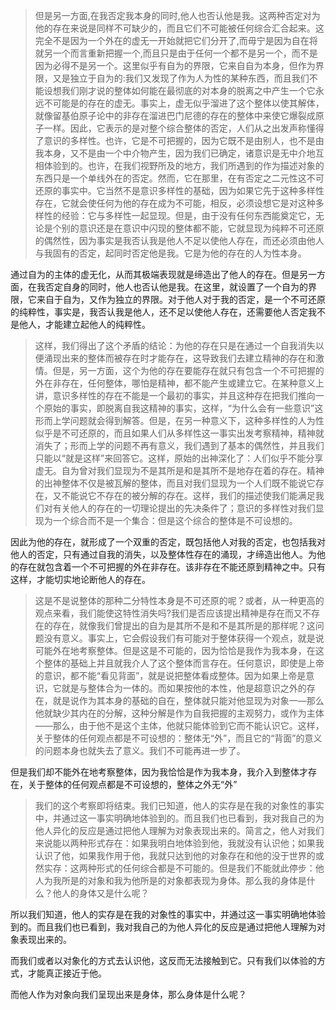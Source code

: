 <blockquote data-pid="aTThF79b">但是另一方面,在我否定我本身的同时,他人也否认他是我。这两种否定对为他的存在来说是同样不可缺少的，而且它们不可能被任何综合汇合起来。这完全不是因为一个外在的虚无一开始就把它们分开了,而毋宁是因为自在将就另一个而言重新把握一个,而且只是由于任何一个都不是另一个，而不是因为必得不是另一个。这里似乎有自为的界限，它来自自为本身，但作为界限，又是独立于自为的:我们又发现了作为人为性的某种东西，而且我们不能设想我们刚才说的整体如何能在最彻底的对本身的脱离之中产生一个它永远不可能是的存在的虚无。事实上，虚无似乎溜进了这个整体以使其解体，就像留基伯原子论中的非存在溜进巴门尼德的存在的整体中来使它爆裂成原子一样。因此，它表示的是对整个综合整体的否定，人们从之出发声称懂得了意识的多样性。也许，它是不可把握的，因为它既不是由别人，也不是由我本身，又不是由一个中介物产生，因为我们已确定，诸意识是无中介地互相体验到的。也许，在我们视野所及的地方，我们所遇到的作为描述对象的东西只是一个单线外在的否定。然而，它在那里，在有否定之二元性这不可还原的事实中。它当然不是意识多样性的基础，因为如果它先于这种多样性存在，它就会使任何为他的存在成为不可能，相反，必须设想它是对这种多样性的经验：它与多样性一起显现。但是，由于没有任何东西能奠定它，无论是个别的意识还是在意识中闪现的整体都不能，它就显现为纯粹不可还原的偶然性，因为事实是我否认我是他人不足以使他人存在，而还必须由他人与我固有的否定，起同时否定他是我。它是为他的存在的人为性本身。</blockquote><p data-pid="45Wf70EH">通过自为的主体的虚无化，从而其极端表现就是缔造出了他人的存在。但是另一方面，在我否定自身的同时，他人也否认他是我。在这里，就设置了一个自为的界限，它来自于自为，又作为独立的界限。对于他人对于我的否定，是一个不可还原的纯粹性，事实是，我否认我是他人，还不足以使他人存在，还需要他人否定我不是他人，才能建立起他人的纯粹性。</p><blockquote data-pid="WO4V-Bz6">这样，我们得出了这个矛盾的结论：为他的存在只是在通过一个自我消失以便涌现出来的整体而被存在时才能存在，这导致我们去建立精神的存在和激情。但是，另一方面，这个为他的存在要能存在就只有包含一个不可把握的外在非存在，任何整体，哪怕是精神，都不能产生或建立它。在某种意义上讲，意识多样性的存在不能是一个最初的事实，并且这种存在把我们推向一个原始的事实，即脱离自我这精神的事实，这样，“为什么会有一些意识”这形而上学问题就会得到解答。但是，在另一种意义下，这种多样性的人为性似乎是不可还原的，而且如果人们从多样性这一事实出发考察精神，精神就消失了；形而上学的问题不再有意义，我们遇到了基本的偶然性，并且我们只能以“就是这样”来回答它。这样，原始的出神深化了：人们似乎不能分享虚无。自为曾对我们显现为不是其所是和是其所不是地存在着的存在。精神的出神整体不仅是被瓦解的整体，而且对我们显现为一个人们既不能说它存在，又不能说它不存在的被分解的存在。这样，我们的描述使我们能满足我们对有关他人的存在的一切理论提出的先决条件了；意识的多样性对我们显现为一个综合而不是一个集合：但是这个综合的整体是不可设想的。</blockquote><p data-pid="XATI31kP">因此为他的存在，就形成了一个双重的否定，既包括他人对我的否定，也包括我对他人的否定，只有通过自我的消失，以及整体性存在的涌现，才缔造出他人。为他的存在就包含着一个不可把握的外在非存在。该非存在不能还原到精神之中。只有这样，才能切实地论断他人的存在。</p><blockquote data-pid="DvunoYB7">这是不是说整体的那种二分特性本身是不可还原的呢？或者，从一种更高的观点来看，我们能使这特性消失吗?我们是否应该提出精神是存在而又不存在的存在，就像我们曾提出的自为是其所不是和不是其所是的那样呢？这问题没有意义。事实上，它会假设我们有可能对于整体获得一个观点，就是说可能外在地考察整体。但是这是不可能的，因为恰恰是我作为我本身，在这个整体的基础上并且就我介人了这个整体而言存在。任何意识，即使是上帝的意识，都不能“看见背面”，就是说把整体看成整体。因为如果上帝是意识，它就是与整体合为一体的。而如果按他的本性，他是超意识之外的存在，就是说作为其本身的基础的自在，整体就只能对他显现为对象一—那么他就缺少其内在的分解，这种分解是作为自我把握的主观努力，或作为主体——那么，由于他不是这个主体，他就只能体验到它而不能认识它。这样，关于整体的任何观点都是不可设想的：整体无“外”，而且它的“背面”的意义的问题本身也就失去了意义。我们不可能再进一步了。</blockquote><p data-pid="QEDn8Ywj">但是我们却不能外在地考察整体，因为我恰恰是作为我本身，我介入到整体才存在，关于整体的任何观点都是不可设想的，整体之外无“外”</p><blockquote data-pid="dqF4WNTO">我们的这个考察即将结束。我们已知道，他人的实存是在我的对象性的事实中，并通过这一事实明确地体验到的。而且我们也已看到，我对我自己的为他人异化的反应是通过把他人理解为对象表现出来的。简言之，他人对我们来说能以两种形式存在：如果我明白地体验到他，我就没有认识他；如果我认识了他，如果我作用于他，我就只达到他的对象存在和他的没于世界的或然实存：这两种形式的任何综合都是不可能的。但是我们不能就此停步：他人为我所是的对象和我为他所是的对象都表现为身体。那么我的身体是什么？他人的身体又是什么呢？</blockquote><p data-pid="qsKoZhoK">所以我们知道，他人的实存是在我的对象性的事实中，并通过这一事实明确地体验到的。而且我们也已看到，我对我自己的为他人异化的反应是通过把他人理解为对象表现出来的。</p><p data-pid="8BuecvFJ">而我们或者以对象化的方式去认识他，这反而无法接触到它。只有我们以体验的方式，才能真正接近于他。</p><p data-pid="6_3_iBQN">而他人作为对象向我们呈现出来是身体，那么身体是什么呢？</p><p></p>